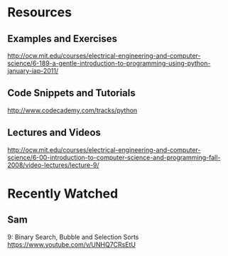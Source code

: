 Resources
=========
Examples and Exercises
----------------------
http://ocw.mit.edu/courses/electrical-engineering-and-computer-science/6-189-a-gentle-introduction-to-programming-using-python-january-iap-2011/

Code Snippets and Tutorials
---------------------------
http://www.codecademy.com/tracks/python

Lectures and Videos
-------------------
http://ocw.mit.edu/courses/electrical-engineering-and-computer-science/6-00-introduction-to-computer-science-and-programming-fall-2008/video-lectures/lecture-9/

Recently Watched
================
Sam
---
9: Binary Search, Bubble and Selection Sorts
https://www.youtube.com/v/UNHQ7CRsEtU


